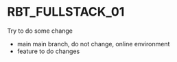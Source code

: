 # RBT_FULLSTACK_01

Try to do some change

- main main branch, do not change, online environment
- feature to do changes
